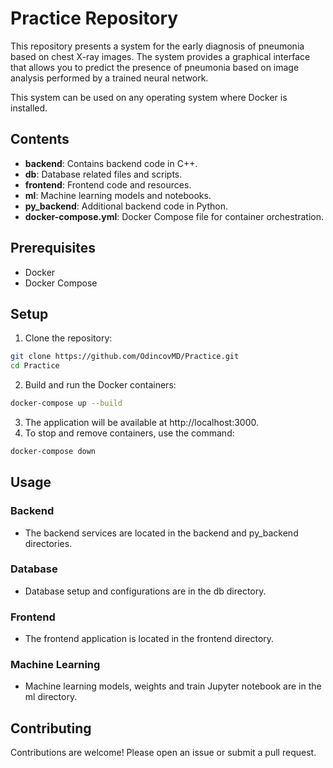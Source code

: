 # Practice Repository

This repository presents a system for the early diagnosis of pneumonia based on chest X-ray images. The system provides a graphical interface that allows you to predict the presence of pneumonia based on image analysis performed by a trained neural network.

This system can be used on any operating system where Docker is installed.

## Contents

- **backend**: Contains backend code in С++.
- **db**: Database related files and scripts.
- **frontend**: Frontend code and resources.
- **ml**: Machine learning models and notebooks.
- **py_backend**: Additional backend code in Python.
- **docker-compose.yml**: Docker Compose file for container orchestration.

## Prerequisites

- Docker
- Docker Compose

## Setup

1. Clone the repository:
```sh
git clone https://github.com/OdincovMD/Practice.git
cd Practice
```
2. Build and run the Docker containers:
```sh
docker-compose up --build
```
3. The application will be available at http://localhost:3000.
4. To stop and remove containers, use the command:
```sh
docker-compose down
```

## Usage
### Backend
+ The backend services are located in the backend and py_backend directories.
### Database
+ Database setup and configurations are in the db directory.
### Frontend
+ The frontend application is located in the frontend directory.
### Machine Learning
+ Machine learning models, weights and train Jupyter notebook are in the ml directory.

## Contributing
Contributions are welcome! Please open an issue or submit a pull request.
